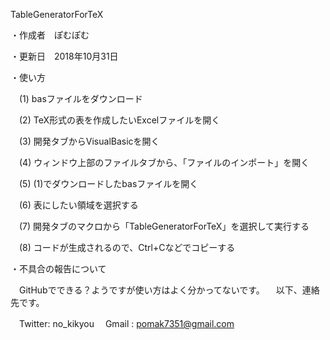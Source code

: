 TableGeneratorForTeX

・作成者　ぽむぽむ

・更新日　2018年10月31日

・使い方

　(1) basファイルをダウンロード

　(2) TeX形式の表を作成したいExcelファイルを開く

　(3) 開発タブからVisualBasicを開く

　(4) ウィンドウ上部のファイルタブから、「ファイルのインポート」を開く

　(5) (1)でダウンロードしたbasファイルを開く

　(6) 表にしたい領域を選択する

　(7) 開発タブのマクロから「TableGeneratorForTeX」を選択して実行する

　(8) コードが生成されるので、Ctrl+Cなどでコピーする


・不具合の報告について

　GitHubでできる？ようですが使い方はよく分かってないです。
　以下、連絡先です。

　Twitter: no_kikyou
　Gmail  : pomak7351@gmail.com
